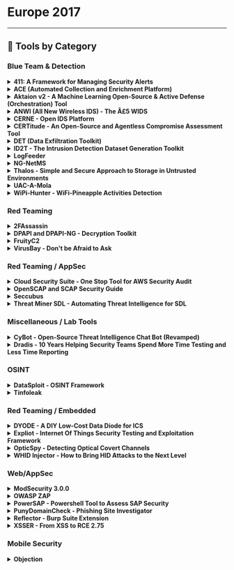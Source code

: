 # Europe 2017
---
## 🧠 Tools by Category
### Blue Team & Detection

<details><summary><strong>411: A Framework for Managing Security Alerts</strong></summary>

![BH-EU-17](https://img.shields.io/badge/BH-EU-17-blue) ![Category: Blue Team & Detection](https://img.shields.io/badge/Category:%20Blue%20Team%20&%20Detection-cyan) ![Kenneth Lee](https://img.shields.io/badge/Kenneth%20Lee-informational) ![Kai Zhong](https://img.shields.io/badge/Kai%20Zhong-informational)

🔗 **Link:** [411: A Framework for Managing Security Alerts](https://github.com/djeebus/defcon24ical/blob/master/defcon24.ics)  
📝 **Description:** Modern web applications are noisy systems that generate enormous amounts of logging information. This information is valuable for debugging and for forensic reasons. Yet, sifting through this information is a daunting task, to say nothing of collecting it in the first case. Many teams have turned to suites like ELK (Elasticsearch, Logstash, Kibana) to ingest and surface this treasure trove of information. It's a valuable resource for Security teams, provided they can surface this information in a timely manner. These were the constraints Etsy worked with in 2014. We needed a solution for generating alerts on top of ELK. This system should have the capability to inject additional context into alerts. There was no available solution at the time, so we built one.We named this open-source framework 411. We designed 411 as a solution for detecting noteworthy security events, but it's a general useful alerting tool. Nor is it just limited to Elasticsearch, as we've built additional modules for pull data from other sources! This presentation assumes you have an ELK stack set up already. We'll show you some recommendations on logs to index in Elasticsearch. Examples will be provided of alerts that you can build off these logs. We'll demo some of the ways 411 can add context to alerts and the ways you can receive these alerts. Whether you're a newbie looking to learn more or a security veteran with an established system, 411 will be a valuable addition your toolkit.

</details>

<details><summary><strong>ACE (Automated Collection and Enrichment Platform)</strong></summary>

![BH-EU-17](https://img.shields.io/badge/BH-EU-17-blue) ![Category: Blue Team & Detection](https://img.shields.io/badge/Category:%20Blue%20Team%20&%20Detection-cyan) ![Jared Atkinson](https://img.shields.io/badge/Jared%20Atkinson-informational) ![Robby Winchester](https://img.shields.io/badge/Robby%20Winchester-informational)

🔗 **Link:** [ACE (Automated Collection and Enrichment Platform)](https://github.com/rmusser01/Infosec_Reference/blob/master/Draft/L-SM-TH.md)  
📝 **Description:** Many expensive Endpoint Detection and Response (EDR) tools are available, but the high cost and effort required to deploy agents to every host can be off-putting to companies. The Automated Collection and Enrichment (ACE) Platform is an open source solution that enables agentless threat hunting in an environment. This tool makes it possible for anyone to begin gathering otherwise difficult to collect host data to hunt for threats in their environment.As consultants performing Compromise Assessments, we rarely have the authority or ability to alter a customer's environment to support assessment operations. Actions like enabling Windows Remote Management (WinRM) can require levels of bureaucracy and take months to accomplish. It is also difficult to answer questions surrounding systems running MacOS and Linux. By removing a few of our assumptions, we created ACE, an ASP.NET Web Application that not only allows the scanning of Windows and MacOS machines, but also provides scan management with features like Credential Management, Scan Tracking, and File Downloading.In addition to running scripts and collecting scan data, ACE provides a robust enrichment and ingestion pipeline. Users can easily create individual enrichments in ACE to integrate their favorite data sources, such as hash lookups, IP reputation, sandboxing. The enrichment details can be integrated with original results to create the finalized data types in one object. With a final enrichment, the robust data set can be sent directly to a waiting SIEM for analysis. We supply an ELK docker image which will automatically ingest data collected by ACE. ACE provides an easy and customizable solution for threat hunters to gather and enrich data before it ever reaches the SIEM, enabling more advanced analysis.

</details>

<details><summary><strong>Aktaion v2 - A Machine Learning Open-Source & Active Defense (Orchestration) Tool</strong></summary>

![BH-EU-17](https://img.shields.io/badge/BH-EU-17-blue) ![Category: Blue Team & Detection](https://img.shields.io/badge/Category:%20Blue%20Team%20&%20Detection-cyan) ![Joseph Zadeh](https://img.shields.io/badge/Joseph%20Zadeh-informational) ![Rod Soto](https://img.shields.io/badge/Rod%20Soto-informational)

🔗 **Link:** [Aktaion v2 - A Machine Learning Open-Source & Active Defense (Orchestration) Tool](#)  
📝 **Description:** Aktaion is a machine learning open source & active defense (orchestration) tool. The tool focuses on the detection of ransomware-based on machine learning techniques, independent of static-based signatures. The tool has been mentioned and featured in may respected community publications and research. On AKTAION v2, we decided to expand our approach utilizing the blending of multiple signals which we call micro behaviors to expand tool detection into PHISHING URI/URL attack delivery.

</details>

<details><summary><strong>ANWI (All New Wireless IDS) - The Â£5 WIDS</strong></summary>

![BH-EU-17](https://img.shields.io/badge/BH-EU-17-blue) ![Category: Blue Team & Detection](https://img.shields.io/badge/Category:%20Blue%20Team%20&%20Detection-cyan) ![Sanket Karpe](https://img.shields.io/badge/Sanket%20Karpe-informational)

🔗 **Link:** [ANWI (All New Wireless IDS) - The Â£5 WIDS](#)  
📝 **Description:** ANWI is a new type of Wireless Intrusion Detection System which is based on a low cost Wi-Fi module (ESP8266) and can be deployed at the physical perimeter of the coverage area. It allows organizations that cannot afford expensive WIDS solutions to protect their networks at a fraction of the cost.The physical size of the sensors is very small and they can be deployed around the perimeter without drawing attention to themselves. ANWI sensors can detect the most commonly used Wi-Fi attacks including Evil Twin, Jamming using de-authentication frames and send alerts to a central console. The central console can be configured to send email to the administrator upon receiving alerts from any of the configured sensors.ANWI aims to fulfill the need of WIDS which is inexpensive yet can protect against most of the possible attacks. It is easy to setup and deploy and works on "fire and forget principle." Once the sensors have been configured, they can be deployed across the perimeter. The central console keeps monitoring the sensors and in case any of the sensors goes offline an alert is generated as well.In case there is need for physical security alerts along with wireless IDS , Passive InfraRed sensor (PIR) can be used to provide alerts on motion detection at perimeter. ANWI is under active development and new features will be added on regular basis. The current production version includes all the above features.PRESENTATION MATERIALS:https://github.com/SanketKarpe/anwi

</details>

<details><summary><strong>CERNE - Open IDS Platform</strong></summary>

![BH-EU-17](https://img.shields.io/badge/BH-EU-17-blue) ![Category: Blue Team & Detection](https://img.shields.io/badge/Category:%20Blue%20Team%20&%20Detection-cyan) ![Dominic Smith](https://img.shields.io/badge/Dominic%20Smith-informational)

🔗 **Link:** [CERNE - Open IDS Platform](https://github.com/fuzihaofzh/distant_supervision_nlg/blob/master/output/preprocessed/wita50k/dev.src)  
📝 **Description:** The CERNE is a powerful, open IDS platform with on demand capture, delivering IDS alerts using the widely supports Suricata and complete TCP or UDP session data, containing suspected threats for rapid incident response analysis.

</details>

<details><summary><strong>CERTitude - An Open-Source and Agentless Compromise Assessment Tool</strong></summary>

![BH-EU-17](https://img.shields.io/badge/BH-EU-17-blue) ![Category: Blue Team & Detection](https://img.shields.io/badge/Category:%20Blue%20Team%20&%20Detection-cyan) ![Jean Marsault](https://img.shields.io/badge/Jean%20Marsault-informational) ![Vincent NGUYEN](https://img.shields.io/badge/Vincent%20NGUYEN-informational)

🔗 **Link:** [CERTitude - An Open-Source and Agentless Compromise Assessment Tool](#)  
📝 **Description:** CERTitude is a Python-based tool which aims at assessing the compromised perimeter during incident response assignments. It allows analysts to perform large scale scans of Windows-based information systems by searching for behavioural patterns described in IOC (Indicator of Compromise) files.Notable features include:Ability to scan hosts in a way that prevents the target workstation from knowing what the investigator is searching forAbility to retrieve some pieces of data from the hostsMultiple scanner instances (for IOCs and/or hash scans) can be run at the same time for parallel scanningBuilt with security considerations in mind (protected database, secure communications with hosts using IPSec)

</details>

<details><summary><strong>DET (Data Exfiltration Toolkit)</strong></summary>

![BH-EU-17](https://img.shields.io/badge/BH-EU-17-blue) ![Category: Blue Team & Detection](https://img.shields.io/badge/Category:%20Blue%20Team%20&%20Detection-cyan) ![Paul Amar](https://img.shields.io/badge/Paul%20Amar-informational)

🔗 **Link:** [DET (Data Exfiltration Toolkit)](https://github.com/rmusser01/Infosec_Reference/blob/master/Draft/L-SM-TH.md)  
📝 **Description:** DET aims to provide a framework to assist with exfiltrating data using either one or several channels. Social media has become extremely popular in recent attacks such as HammerToss, campaign uncovered by FireEye in July 2015. Several tools are also publicly available allowing you to remotely access computers through "legitimate" services such as Gmail (GCat) or Twitter (Twittor). Often gaining access to a network is just the first step for a targeted attacker. Once inside, the goal is to go after sensitive information and exfiltrate it to servers under their control. To prevent this from occuring, a whole industry has popped up with the aim of stopping exfiltration attacks. However, often these are expensive and rarely work as expected. With this in mind, I created the Data Exfiltration Toolkit (DET) to help both penetration testers testing deployed security devices and those admins who've installed and configured them, to ensure they are working as expected and detecting when sensitive data is leaving the network.

</details>

<details><summary><strong>ID2T - The Intrusion Detection Dataset Generation Toolkit</strong></summary>

![BH-EU-17](https://img.shields.io/badge/BH-EU-17-blue) ![Category: Blue Team & Detection](https://img.shields.io/badge/Category:%20Blue%20Team%20&%20Detection-cyan) ![Emmanouil Vasilomanolakis](https://img.shields.io/badge/Emmanouil%20Vasilomanolakis-informational) ![Carlos Garcia Cordero](https://img.shields.io/badge/Carlos%20Garcia%20Cordero-informational) ![Max MÃ¼hlhÃ¤user](https://img.shields.io/badge/Max%20MÃ¼hlhÃ¤user-informational)

🔗 **Link:** [ID2T - The Intrusion Detection Dataset Generation Toolkit](#)  
📝 **Description:** There is a never-ending arms race between attackers and defenders in the cyber-security world. Our tool, ID2T, tries to leverage the balance of power towards the defenders' side. ID2T enables security researchers and practitioners to test their defensive tools against synthetic attacks without risks. By injecting synthetic, yet realistic, attacks into network traces, detection mechanisms can be audited, tested and evaluated.ID2T emerges from the gaps that exist between the arsenals of attackers and defenders. Attackers have the upper hand with 0-day exploits and the malware that utilizes them. Ransomware, for example, makes the headlines more often than ever. The development of modern security mechanisms, on the contrary, is moving slowly. One of the reasons for the slow pace is that there are no clear strategies to evaluate novel defensive proposals. Researchers and security practitioners are forced to use archaic and unrealistic network traces to evaluate their proposals. The DARPA 1999 intrusion detection dataset is such an example. It contains 18-year-old network traces (with no resemblance to modern networks) and old attacks.ID2T stands for "Intrusion Detection Dataset Toolkit". It is an open source toolkit designed to inject synthetic, yet highly realistic attacks, into network traces with the PCAP format. ID2T provides a wide range of modern cyber-attacks for injection; from malware and web application attacks (e.g., against Joomla) to SQL injection and DDoS attacks. Injected attacks are made as realistic as possible by replicating the network conditions and characteristics of any inputted network trace. In this demo session we present the first public release of ID2T, which builds on top of our theoretical work [1].[1]: Vasilomanolakis et al., 2016, April. Towards the creation of synthetic, yet realistic, intrusion detection datasets. In NOMS, 2016 IEEE/IFIP (pp. 1209-1214).

</details>

<details><summary><strong>LogFeeder</strong></summary>

![BH-EU-17](https://img.shields.io/badge/BH-EU-17-blue) ![Category: Blue Team & Detection](https://img.shields.io/badge/Category:%20Blue%20Team%20&%20Detection-cyan) ![Yonny Tonui](https://img.shields.io/badge/Yonny%20Tonui-informational)

🔗 **Link:** [LogFeeder](#)  
📝 **Description:** LogFeeder enables the injection of SaaS (Software-as-a-Service) application logs from Google Apps, Duo, Salesforce, Workday and many more into an ELK (Elasticsearch-Logstash-Kibana) cluster for monitoring and alerting. It is also possible to get the logs through AWS SQS Queue integration, which allows more flexibility to manipulate where the logs eventually end up. The automated approach saves security teams a lot of time by collating all the information vis-a-vis individually combing through separate data sources for each service. In addition to this, LogFeeder makes it possible to utilize awesome alerting tools, like ElastAlert (presented at Black Hat USA Arsenal in 2015), for robust alerting in response to suspicious actions. At Yelp, we use LogFeeder as a tool to ingest most of our 3rd party service providers' audit logs into a central SIEM (Security Information and Event Monitoring) system. Paired up with ElastAlert, it is the core of our monitoring and alerting pipeline.

</details>

<details><summary><strong>NG-NetMS</strong></summary>

![BH-EU-17](https://img.shields.io/badge/BH-EU-17-blue) ![Category: Blue Team & Detection](https://img.shields.io/badge/Category:%20Blue%20Team%20&%20Detection-cyan) ![Taras Matselyukh](https://img.shields.io/badge/Taras%20Matselyukh-informational)

🔗 **Link:** [NG-NetMS](#)  
📝 **Description:** Why pay tens of thousands $$$ for your network management cybersecurity monitoring software? Get visibility into your networks and complex processes with NG-NetMS. NG-NetMS is an end-to-end network data collection and monitoring platform for your Linux servers, Cisco, Juniper, HP and Extreme routers, switches and firewalls. NG-NetMS is precise, quick and efficient. It collects most complete information about the network inventory, topology, map of IPv4 addresses and provides up-to-date maps. It does this quickly and with minimum hassle. Most importantly, you will be able to collect, process and analyse syslog events, SNMP alarms, NetFlow records both in near-real-time and from the historical archives in a new way. We successfully used NG-NetMS for delivery of network assessment services for our customers worldwide for many years. And now, we want to share this unique and fully functional tool with the community. NG-NetMS is an open source platform available on SourceForge and GitHub and published under GPL3 license. It is not capped in terms of performance or number of nodes. The only limit is the hardware you deploy it on and one's skills.

</details>

<details><summary><strong>Thalos - Simple and Secure Approach to Storage in Untrusted Environments</strong></summary>

![BH-EU-17](https://img.shields.io/badge/BH-EU-17-blue) ![Category: Blue Team & Detection](https://img.shields.io/badge/Category:%20Blue%20Team%20&%20Detection-cyan) ![Luca Maria Castiglione](https://img.shields.io/badge/Luca%20Maria%20Castiglione-informational)

🔗 **Link:** [Thalos - Simple and Secure Approach to Storage in Untrusted Environments](https://github.com/ecleipteon/Thalos)  
📝 **Description:** Thalos is a secure and distributed system for file storage in untrusted environments. Thalos design makes it impossible for anyone who has physical or virtual access to the servers to decrypt files without the right key and neither to establish a connection between one file and its owner. Thalos relies on local elaborations to perform encryption. Furthermore, a smart and "hierarchical" key management system makes it quick and simple to use for everyone who has an internet access.SOURCE CODE: https://github.com/ecleipteon/ThalosWHITEPAPER:  https://github.com/ecleipteon/Thalos/blob/master/docs/Thalos_doc.pdf

</details>

<details><summary><strong>UAC-A-Mola</strong></summary>

![BH-EU-17](https://img.shields.io/badge/BH-EU-17-blue) ![Category: Blue Team & Detection](https://img.shields.io/badge/Category:%20Blue%20Team%20&%20Detection-cyan) ![Pablo GonzÃ¡lez PÃ©rez](https://img.shields.io/badge/Pablo%20GonzÃ¡lez%20PÃ©rez-informational) ![Santiago HernÃ¡ndez Ramos](https://img.shields.io/badge/Santiago%20HernÃ¡ndez%20Ramos-informational)

🔗 **Link:** [UAC-A-Mola](#)  
📝 **Description:** UAC-A-Mola is a Framework designed for researching, detecting, exploiting and solving UAC bypass weaknesses. These shortcomings are settled in Microsoft Operating Systems. UAC-A-Mola allows automatizing the detection of a UAC bypass in a computer with Windows 7/8/8.1/10. UAC-A-Mola can run customizable modules that allow automatizing researching looking for UAC bypasses mainly based in Fileless and DLL Hijacking. The framework allows to include modules focused on researching and detection of other types of bypasses. Therefore, UAC-A-Mola has a defensive role to mitigate any possible UAC bypasses in Windows. UAC-A-Mola is written in Python and is a framework that can extend its functionality through a simple interface and its module creation.

</details>

<details><summary><strong>WiPi-Hunter - WiFi-Pineapple Activities Detection</strong></summary>

![BH-EU-17](https://img.shields.io/badge/BH-EU-17-blue) ![Category: Blue Team & Detection](https://img.shields.io/badge/Category:%20Blue%20Team%20&%20Detection-cyan) ![Besim Altinok](https://img.shields.io/badge/Besim%20Altinok-informational) ![Mustafa Altinkaynak](https://img.shields.io/badge/Mustafa%20Altinkaynak-informational)

🔗 **Link:** [WiPi-Hunter - WiFi-Pineapple Activities Detection](#)  
📝 **Description:** WiPi-Hunter is WiFi Pineapple Activities Detection Kit. The WiPi kit can detect WiFi-Pineapple using the following techniques.* PineAP Module activities* OPN network density* Default values

</details>


### Red Teaming

<details><summary><strong>2FAssassin</strong></summary>

![BH-EU-17](https://img.shields.io/badge/BH-EU-17-blue) ![Category: Red Teaming](https://img.shields.io/badge/Category:%20Red%20Teaming-red) ![Maxwell Koh](https://img.shields.io/badge/Maxwell%20Koh-informational)

🔗 **Link:** [2FAssassin](https://github.com/dothanthitiendiettiende/2FAssassin)  
📝 **Description:** There are many ways to steal someone's private keys without performing social engineering attacks. This talk is dedicated to discussing and demonstrating the newly discovered techniques to bypass the two-factor authentication by stealing and cracking OTP, private keys, and client certificates. By that means, an attacker must compromise the voice or text message accounts, software token, infecting memory agents, cracking passphrase, stealing hardware token, etc. 2FAssassin could turn these looted keys for more fun and profits. The demonstration will include the scenario where the private keys are compromised and then show how an attacker could leverage the situation to gain more access into the corporate networks, as well as making profits. These are not limited to systems that used single sign-on (with 2FA enabled), public key authentication (e.g., password-less authentication, authorized_keys abuse), free software token (e.g., Google Authenticator), website owner (e.g., phishing sites created using stolen private key), and even software vendors (e.g., stolen private key can be used to sign the malicious malware). 2FAssassin will automate the exploitations against the common vulnerabilities that lead to the private key leakage. It can be used to compromise individual system, or the entire network using looted private keys. It also capable to analyze and identify potential private keys from a pool of gathered files, critical key information extraction in order to identify and validate the target domain, cracking and removing the passphrase, injecting arbitrary key-based backdoors to all accessible machines, building multi-chained covert tunnels by leveraging on the loopholes found in vulnerable public key authentication, sign the malware with looted private key followed by automatic bulk distribution, generate phishing site, ... etc, and many many more exciting functionalities.

</details>

<details><summary><strong>DPAPI and DPAPI-NG - Decryption Toolkit</strong></summary>

![BH-EU-17](https://img.shields.io/badge/BH-EU-17-blue) ![Category: Red Teaming](https://img.shields.io/badge/Category:%20Red%20Teaming-red) ![Paula Januszkiewicz](https://img.shields.io/badge/Paula%20Januszkiewicz-informational)

🔗 **Link:** [DPAPI and DPAPI-NG - Decryption Toolkit](#)  
📝 **Description:** CQMasterKeyAD (CQTools) allows decryption of DPAPI-protected data by leveraging usage of the private key stored as a LSA Secret on a domain controller (we have called it a 'backup key' and it is a key corresponding to the backup public key stored in the domain user's profile). The backup key allows decrypting literally all of the domain user's secrets (passwords / private keys / information stored by the browser). In other words, someone who has the backup key is able to take over all of the identities and their secrets in the whole enterprise. Tool represents CQURE's breakthrough DPAPI discovery.CQDPAPINGPFXDecrypter (CQTools) leverages DPAPI-NG used in the SID-protected PFX files, and when with the previous tool CQURE Team is able to get access to user's secrets, here it is a bit different! Tool allows to decrypt SID-protected PFX files even without access to user's password but just by generating the SID and user's token.CQDPAPIKeePassDBDecryptor (CQTools) allows decryption of Keepass database by using DPAPI data that is possessed from the domain. It provides access to all users' Keepass databases and it uses DPAPI data levereaged by CQMasterKeyAD. Tool uses decrypted Master Key of the user in order to decrypt key that encrypts Keepass database.CQURE tool affects Windows 7, Windows 8, Windows 8.1, Windows 10 and related Windows Server versions. Tool represents CQURE's breakthrough DPAPI discovery.

</details>

<details><summary><strong>FruityC2</strong></summary>

![BH-EU-17](https://img.shields.io/badge/BH-EU-17-blue) ![Category: Red Teaming](https://img.shields.io/badge/Category:%20Red%20Teaming-red) ![xtr4nge xtr4nge](https://img.shields.io/badge/xtr4nge%20xtr4nge-informational)

🔗 **Link:** [FruityC2](https://github.com/xtr4nge/FruityC2)  
📝 **Description:** FruityC2 is a post-exploitation (and open source) framework based on the deployment of agents on compromised machines. Agents are managed from a web interface under the control of an operator. It works as a command-and-control model and is language and system agnostic. New agents are being developed to expand the capabilities and options for FruityC2.A web client is used to interact with the FruityC2 API in a client/server mode. The client is a single web page divided into 5 sections: Interact, Listener, Payload, Delivery, Config. These options provide full control and access to the functions included in FruityC2 to create, deliver and interact with a functioning C2 capability.

</details>

<details><summary><strong>VirusBay - Don't be Afraid to Ask</strong></summary>

![BH-EU-17](https://img.shields.io/badge/BH-EU-17-blue) ![Category: Red Teaming](https://img.shields.io/badge/Category:%20Red%20Teaming-red) ![Dani Goland](https://img.shields.io/badge/Dani%20Goland-informational) ![Ido Naor](https://img.shields.io/badge/Ido%20Naor-informational)

🔗 **Link:** [VirusBay - Don't be Afraid to Ask](#)  
📝 **Description:** VirusBay is a one-stop-shop for security researchers to ask, download and investigate malware samples together. VirusBay takes world-changing features from the outside world and reformats them to adhere to the methodology of incident response and malware analysis.Features:Credit model - for every action made the user is being creditedCommunity - work together on a malware case, drag & drop IOCsMaltivity - Trace log that enumerates the malware uploads and co-opsQ&A - A place to ask questions and get answers, the StackOverflow style1ClickCFP - submit a paper based on the research conducted in the platform - drag & drop your research, abstract and details and ship it to the best conferences in the world.Free samples download and uploadand more and more...

</details>


### Red Teaming / AppSec

<details><summary><strong>Cloud Security Suite - One Stop Tool for AWS Security Audit</strong></summary>

![BH-EU-17](https://img.shields.io/badge/BH-EU-17-blue) ![Category: Red Teaming / AppSec](https://img.shields.io/badge/Category:%20Red%20Teaming%20/%20AppSec-red) ![Jayesh Chauhan](https://img.shields.io/badge/Jayesh%20Chauhan-informational) ![Shivankar Madaan](https://img.shields.io/badge/Shivankar%20Madaan-informational) ![Prajal Kulkarni](https://img.shields.io/badge/Prajal%20Kulkarni-informational)

🔗 **Link:** [Cloud Security Suite - One Stop Tool for AWS Security Audit](#)  
📝 **Description:** Nowadays, cloud infrastructure is pretty much the de-facto service used by large/small companies. Most of the major organizations have entirely moved to cloud. With more and more companies moving to cloud, the security of cloud becomes a major concern.While AWS provides you protection with traditional security methodologies and has a neat structure for authorization/configuration, its security is as robust as the person in charge of creating/assigning these configuration policies. As we all know, human error is inevitable and any such human mistake could lead to catastrophic damage to the environment.Few vulnerable scenarios:Your security groups, password policy or IAM policies are not configured properlyS3 buckets are world-readableWeb servers supporting vulnerable ssl ciphersPorts exposed to public with vulnerable services running on themIf root credentials are usedLogging or MFA is disabledAnd many more such scenarios...Knowing all this, audit of AWS infrastructure becomes a hectic task! There are few open source tools that help AWS auditing, but none of them have an exhaustive checklist. Also, collecting, setting up all the tools, and looking at different result sets is a painful task. Moreover, while maintaining big infrastructures, system audit of server instances is a major task as well. CS Suite is a one stop tool for auditing the security posture of the AWS infrastructure and does OS audits as well. CS Suite leverages current open-source tools capabilities and has other missing checks added into one tool to rule them all.

</details>

<details><summary><strong>OpenSCAP and SCAP Security Guide</strong></summary>

![BH-EU-17](https://img.shields.io/badge/BH-EU-17-blue) ![Category: Red Teaming / AppSec](https://img.shields.io/badge/Category:%20Red%20Teaming%20/%20AppSec-red) ![Martin Preisler](https://img.shields.io/badge/Martin%20Preisler-informational)

🔗 **Link:** [OpenSCAP and SCAP Security Guide](https://github.com/redhatrises/scap-security-guide)  
📝 **Description:** OpenSCAP is the only free and open source implementation of the NIST SCAP standard. It has two major use cases:Vulnerability assessment - enables users to automatically scan their machines for vulnerabilities using OVAL CVE feeds coming from the operating system vendors - Red Hat, Canonical, SUSE, ... OpenSCAP can load the CVE feed and examine the machine, virtual machine storage image or container. Any missing patches are reported.Security compliance - allows fully automated evaluation and remediation of machines using SCAP security policies. Instead of looking at vulnerabilities in this use-case we are looking for weaknesses in the configuration. A good source for SCAP security policies is the open source SCAP Security Guide project which we will demo with OpenSCAP. Check out the list of available products and profiles by visiting https://static.open-scap.org/Recently we have added new Ansible remediation capabilities to both OpenSCAP and SCAP Security Guide. Now it's possible to generate Ansible playbooks out of SCAP Security Guide profiles for all products. Furthermore we have improved container scanning and now support compliance profiles as well as CVE scans.

</details>

<details><summary><strong>Seccubus</strong></summary>

![BH-EU-17](https://img.shields.io/badge/BH-EU-17-blue) ![Category: Red Teaming / AppSec](https://img.shields.io/badge/Category:%20Red%20Teaming%20/%20AppSec-red) ![Frank Breedijk](https://img.shields.io/badge/Frank%20Breedijk-informational)

🔗 **Link:** [Seccubus](https://github.com/mrseccubus)  
📝 **Description:** Seccubus is a tool that helps reduce the time required to perform repeated vulnerability assessments on the same infrastructure.It is a wrapper around the following tools:NessusOpenVASNmapNiktoMedusaQualys SSL labsSSLyzeSkipfishZAPtestssl.shBurpAll findings are translated to the Intermediary Vulnerability Information Language (IVIL) and imported into a database. After import findings are marked as either NEW, CHANGED, OPEN, NO ISSUE, GONE or MASKED to reduce the time required for subsequent analysis.

</details>

<details><summary><strong>Threat Miner SDL - Automating Threat Intelligence for SDL</strong></summary>

![BH-EU-17](https://img.shields.io/badge/BH-EU-17-blue) ![Category: Red Teaming / AppSec](https://img.shields.io/badge/Category:%20Red%20Teaming%20/%20AppSec-red) ![Raghudeep Kannavara](https://img.shields.io/badge/Raghudeep%20Kannavara-informational)

🔗 **Link:** [Threat Miner SDL - Automating Threat Intelligence for SDL](https://github.com/aaamini/hdpslicer/blob/master/HDP_data/ML.csv)  
📝 **Description:** Although there are many readily available tools supporting Threat Intelligence for enterprise IT security, the lack of Threat Intelligence tools with a focus on Security Development Lifecycle (SDL) is a known gap in the security community. To address this shortcoming, we introduce "Threat Miner SDL," a tool leveraging machine learning to automate mining publicly available threat intelligence sources such as security blogs, twitter feeds, NVD (National Vulnerabilities Database) and threat feeds to deliver product specific potential threat information while continuously monitoring for disclosures of relevant potential vulnerabilities during product development and beyond deployment. Threat Miner SDL also provides an integrated threat management console to enable tracking triage and disposition of potential threats.

</details>


### Miscellaneous / Lab Tools

<details><summary><strong>CyBot - Open-Source Threat Intelligence Chat Bot (Revamped)</strong></summary>

![BH-EU-17](https://img.shields.io/badge/BH-EU-17-blue) ![Category: Miscellaneous / Lab Tools](https://img.shields.io/badge/Category:%20Miscellaneous%20/%20Lab%20Tools-gray) ![Tony Lee](https://img.shields.io/badge/Tony%20Lee-informational)

🔗 **Link:** [CyBot - Open-Source Threat Intelligence Chat Bot (Revamped)](https://github.com/rawalkhirodkar/chatbot/blob/master/aiml/standard/atomic.aiml)  
📝 **Description:** Threat intelligence chat bots are useful friends. They perform research for you and can even be note takers or central aggregators of information. However, it seems like most organizations want to design their own bot in isolation and keep it internal. To counter this trend, our goal was to create a repeatable process using an completely free and open source framework, an inexpensive Raspberry Pi (or even virtual machine), and host a community-driven plugin framework to open up the world of threat intel chat bots to everyone from the home user to the largest security operations center.We were thrilled to demo the end result of our research at Black Hat Arsenal Vegas - a chat bot that we affectionately call CyBot. We received great feedback and ideas from an enthusiastic crowd and will demo now demo CyBot revamped at Black Hat Europe. Best of all, if you know even a little bit of Python, you can help write plugins and share them with the community. If you want to build your own CyBot, the instructions in this project will let you do so with about an hour of invested time and anywhere from $0-$35 in expenses. Come make your own threat intelligence bot today!

</details>

<details><summary><strong>Dradis - 10 Years Helping Security Teams Spend More Time Testing and Less Time Reporting</strong></summary>

![BH-EU-17](https://img.shields.io/badge/BH-EU-17-blue) ![Category: Miscellaneous / Lab Tools](https://img.shields.io/badge/Category:%20Miscellaneous%20/%20Lab%20Tools-gray) ![Daniel Martin](https://img.shields.io/badge/Daniel%20Martin-informational)

🔗 **Link:** [Dradis - 10 Years Helping Security Teams Spend More Time Testing and Less Time Reporting](https://github.com/rmusser01/Infosec_Reference/blob/master/Draft/Docs_and_Reports.md?plain=1)  
📝 **Description:** Dradis is an extensible, cross-platform, open source collaboration framework for InfoSec teams. It can import from over 19 popular tools, including Nessus, Qualys, Burp and AppScan. Started in 2007 (this is the 10th year anniversary!), Dradis Framework has been growing ever since (10,000+ in the last 12 months). Dradis is the best tool to combine the output of different scanners, add your manual findings and evidence and generate a report with one click.Come see the latest Dradis release in action. It's loaded with updates including new tool connectors, a Burp extension to send your findings into Dradis directly, combining of multiple issues, additional REST API coverage, and a leaner, faster interface. Find out why Dradis is being downloaded over 400 times every week and is loved by students preparing different certifications. Be sure to check it out before we run out of the exclusive 10th anniversary stickers!

</details>


### OSINT

<details><summary><strong>DataSploit - OSINT Framework</strong></summary>

![BH-EU-17](https://img.shields.io/badge/BH-EU-17-blue) ![Category: OSINT](https://img.shields.io/badge/Category:%20OSINT-lightgrey) ![Shubham Mittal](https://img.shields.io/badge/Shubham%20Mittal-informational)

🔗 **Link:** [DataSploit - OSINT Framework](https://github.com/DataSploit/datasploit)  
📝 **Description:** DataSploit is an OSINT framework that performs various recon techniques, aggregates all the raw data, and gives data in multiple formats. DataSploit:Performs automated OSINT on a domain/email / username / IP and find out relevant information from different sources.Easy to contribute OSINT Framework.Code for Banner, Main, and Output function. DataSploit automagically does rest of the things for you.Templates to easify your life while contributing.Useful for Pen-testers, Bug Bounty Hunters, Cyber Investigators, Product companies, Security Engineers, etc.Collaborate the results, show them in a consolidated manner.Tries to find out credentials, API-keys, tokens, subdomains, domain history, legacy portals, usernames, dumped accounts, etc. related to the target.Can be used as a library, automated script or standalone scripts.Can generate lists which can be fed to other active scan tools.Generates HTML, along with text files.

</details>

<details><summary><strong>Tinfoleak</strong></summary>

![BH-EU-17](https://img.shields.io/badge/BH-EU-17-blue) ![Category: OSINT](https://img.shields.io/badge/Category:%20OSINT-lightgrey) ![Vicente Aguilera Diaz](https://img.shields.io/badge/Vicente%20Aguilera%20Diaz-informational)

🔗 **Link:** [Tinfoleak](https://github.com/vaguileradiaz)  
📝 **Description:** Tinfoleak is an open-source tool within the OSINT (Open Source Intelligence) and SOCMINT (Social Media Intelligence) disciplines, that automates the extraction of information on Twitter and facilitates subsequent analysis for the generation of intelligence. Taking a user identifier, geographic coordinates or keywords, Tinfoleak analyzes the Twitter timeline to extract great volumes of data and show useful and structured information to the intelligence analyst. Tinfoleak is included in several Linux Distros: CAINE, BlackArch, Buscador, and will be included in Kali Linux 2017.2 release. It is currently the most comprehensive open-source tool for intelligence analysis on Twitter.

</details>


### Red Teaming / Embedded

<details><summary><strong>DYODE - A DIY Low-Cost Data Diode for ICS</strong></summary>

![BH-EU-17](https://img.shields.io/badge/BH-EU-17-blue) ![Category: Red Teaming / Embedded](https://img.shields.io/badge/Category:%20Red%20Teaming%20/%20Embedded-purple) ![Arnaud SoulliÃ©](https://img.shields.io/badge/Arnaud%20SoulliÃ©-informational)

🔗 **Link:** [DYODE - A DIY Low-Cost Data Diode for ICS](#)  
📝 **Description:** DYODE (Do Your Own Dyode) is a low cost, DIY data diode aimed at securing Industrial Control Systems. While data diodes have been used for a long time on classified networks, the high cost and complexity of implementation have kept them away from a lot of valid use cases on industrial control systems. During our assignments, we encountered many situations in which time or availability constraints were not really high -but the security risk was- and a commercial data diode way too costly.

</details>

<details><summary><strong>Expliot - Internet Of Things Security Testing and Exploitation Framework</strong></summary>

![BH-EU-17](https://img.shields.io/badge/BH-EU-17-blue) ![Category: Red Teaming / Embedded](https://img.shields.io/badge/Category:%20Red%20Teaming%20/%20Embedded-purple) ![Aseem Jakhar](https://img.shields.io/badge/Aseem%20Jakhar-informational)

🔗 **Link:** [Expliot - Internet Of Things Security Testing and Exploitation Framework](https://github.com/kzwkt/iot-exploit)  
📝 **Description:** IoT is an emerging field exploding with new products and innovation. The security of IoT products is still lagging behind for various reasons. One of the important reasons from security researcher's perspective is the availability of security tools. If you have been pentesting IoT products, you would agree that there are too many different tools required for the job and there is no single silver bullet. And when it comes to Smart Infrastructure, we do not have any existing solutions similar to IT penetration testing tools.We started looking at the learning curve and tools required for IoT security research and decided to create a framework that will enable the research community to speed up their research and pentesting effort. Meet expliot (pronounced - explaayotee) an open source IoT security testing and exploitation framework, right now in Beta phase, it will provide the building block for writing exploits and other IoT security assessment test cases with ease by making it simple for security researchers to create and execute simple to complex mis-use cases using the framework. The objective of the framework is:Simplicity - Ease of useExtendability - Easy to extendCoverage - Cover most of the IoT attack surfaceExpliot currently has a few recon test cases to aid pentesting. The aim of the project is to have a single framework provide multiple functionality including interfaces for IoT protocols like coAP, MQTT etc, radio protocols like BLE, Zigbee etc, hardware protocols like JTAG, I2C, SPI etc, firmware analysis.

</details>

<details><summary><strong>OpticSpy - Detecting Optical Covert Channels</strong></summary>

![BH-EU-17](https://img.shields.io/badge/BH-EU-17-blue) ![Category: Red Teaming / Embedded](https://img.shields.io/badge/Category:%20Red%20Teaming%20/%20Embedded-purple) ![Joe Grand](https://img.shields.io/badge/Joe%20Grand-informational)

🔗 **Link:** [OpticSpy - Detecting Optical Covert Channels](https://github.com/mathew-fleisch/def-con-schedule/blob/master/docs/conference.json)  
📝 **Description:** Data exfiltration from a compromised device is usually achieved over the network, via hardware implant, or by manipulating the characteristics of an internal electronic component. Optical covert channels transmit data by modulating visible light in a way that is undetectable to the human eye. Even though hackers and academics have been exploring methods of optical data exfiltration for years, details on the techniques used to capture transmissions are not fully documented and/or require expensive equipment.OpticSpy consists of two open source hardware modules that provide a low-cost way to explore, evaluate, and experiment with optical covert channels. One is based on an easy-to-build digital receiver, while the other is an analog design that allows fine-tuning for a particular target signal.PRESENTATION MATERIALS:http://www.grandideastudio.com/optical-covert-channels/

</details>

<details><summary><strong>WHID Injector - How to Bring HID Attacks to the Next Level</strong></summary>

![BH-EU-17](https://img.shields.io/badge/BH-EU-17-blue) ![Category: Red Teaming / Embedded](https://img.shields.io/badge/Category:%20Red%20Teaming%20/%20Embedded-purple) ![Luca Bongiorni](https://img.shields.io/badge/Luca%20Bongiorni-informational)

🔗 **Link:** [WHID Injector - How to Bring HID Attacks to the Next Level](https://github.com/whid-injector/WHID)  
📝 **Description:** WHID was born from the need for cheap and dedicated hardware that could be remotely controlled in order to conduct HID attacks (i.e. over WiFi or BLE). WHID stands for WiFi HID injector. It is a cheap but reliable piece of hardware designed to fulfill Pentesters needs related to HID Attacks, during their engagements. The core of WHID is mainly an Atmega 32u4 (commonly used in many Arduino boards) and an ESP-12s (which provides the WiFi capabilities and is commonly used in IoT projects). During the talk we will see in depth how WHID Injector was designed and its functionalities.

</details>


### Web/AppSec

<details><summary><strong>ModSecurity 3.0.0</strong></summary>

![BH-EU-17](https://img.shields.io/badge/BH-EU-17-blue) ![Category: Web/AppSec](https://img.shields.io/badge/Category:%20Web/AppSec-blue) ![Victor Hora](https://img.shields.io/badge/Victor%20Hora-informational) ![Felipe Zimmerle](https://img.shields.io/badge/Felipe%20Zimmerle-informational)

🔗 **Link:** [ModSecurity 3.0.0](https://github.com/SpiderLabs/owasp-modsecurity-crs/blob/v3.3/dev/CHANGES)  
📝 **Description:** libModSecurity is a major rewrite of ModSecurity. It preserves the rich syntax and feature set of ModSecurity while delivering improved performance, stability, and a new experience in easy integration on different. Effort has also been put to testing the code extensively with regression tests, unit tests, Valgrind integration and Fuzzing, individually testing operators and transformations. This is an exciting release for the whole open-source WAF community with over 900 commits ahead of ModSecurity v2 branch. Significant updates, improvements and features added to the bleeding edge version of the open source libModSecurity (aka v3), the compatibility of rulesets, demos and future roadmap will be demonstrated. More information:Small outline of the latest release:https://github.com/SpiderLabs/ModSecurity/wiki/ModSecurity-version-3-RC1Blogpost when 3.0 development went full speed:https://www.trustwave.com/Resources/SpiderLabs-Blog/An-Overview-of-the-Upcoming-libModSecurity/Release announcement:https://sourceforge.net/p/mod-security/mailman/message/36017726/"

</details>

<details><summary><strong>OWASP ZAP</strong></summary>

![BH-EU-17](https://img.shields.io/badge/BH-EU-17-blue) ![Category: Web/AppSec](https://img.shields.io/badge/Category:%20Web/AppSec-blue) ![Simon Bennetts](https://img.shields.io/badge/Simon%20Bennetts-informational)

🔗 **Link:** [OWASP ZAP](https://github.com/psiinon)  
📝 **Description:** The Zed Attack Proxy (ZAP) is currently the most active open source web application security tool and was voted the top security tool in the last Toolswatch annual survey. While it is an ideal tool for people new to appsec it also has many features specifically intended for advanced penetration testing. Simon will give a quick introduction to ZAP and then dive into the more advanced features as well as giving an overview of where its heading.

</details>

<details><summary><strong>PowerSAP - Powershell Tool to Assess SAP Security</strong></summary>

![BH-EU-17](https://img.shields.io/badge/BH-EU-17-blue) ![Category: Web/AppSec](https://img.shields.io/badge/Category:%20Web/AppSec-blue) ![Joffrey Czarny](https://img.shields.io/badge/Joffrey%20Czarny-informational)

🔗 **Link:** [PowerSAP - Powershell Tool to Assess SAP Security](https://github.com/CrackerCat/GitHubLinks)  
📝 **Description:** Most companies, small or big, use SAP technologies to work. Many of them provide access to their SAP environments through Citrix. Indeed, supplier or subcontractors need to reach SAP environment, from back office to boardroom, warehouse to storefront, desktop to mobile device; users can quickly and 'securely' access SAP enterprise application software with Citrix virtualization without exposing their SAP landscape to Internet.To pentest SAP system required some knowledge of this technologies and some hacking tool. Unfortunately, lots of SAP hacking tools are not maintained anymore and dependencies are required like RFC SDK to work. When it comes to assess/pentest the security of SAP landscape from Citrix, no tool is freely available and it is not allow or possible to install third softwares or dependencies.We present a compilation of powershell script to assess SAP, which try to answer to this problematic of dependencies and use from Citrix environment. The presentation will start by describing the issues around SAP hacking tools, then we will continue by explaining the restrictions meet to pentest from Citrix system. And then we will present in detail the tool developed to solve the issues meet and of course with some demos.

</details>

<details><summary><strong>PunyDomainCheck - Phishing Site Investigator</strong></summary>

![BH-EU-17](https://img.shields.io/badge/BH-EU-17-blue) ![Category: Web/AppSec](https://img.shields.io/badge/Category:%20Web/AppSec-blue) ![Mert Karatas](https://img.shields.io/badge/Mert%20Karatas-informational) ![Anil Yuksel](https://img.shields.io/badge/Anil%20Yuksel-informational)

🔗 **Link:** [PunyDomainCheck - Phishing Site Investigator](#)  
📝 **Description:** This tool was developed to identify Punycode alternatives for legitimate domain names and to check whether if an ongoing phishing campaign is in process. By using its list that is composed from the confusable characters in different charsets, the tool generates possible domain name alternatives with the user-specified settings. After checking if the domain name is linked to a server, the tool then visits the site to perform similarity test with the original site on both HTTP and HTTPS ports. Results are presented to the user with additional information of whois lookups and VirusTotal queries. A live demo of the tool will be presented during the Arsenal session.

</details>

<details><summary><strong>Reflector - Burp Suite Extension</strong></summary>

![BH-EU-17](https://img.shields.io/badge/BH-EU-17-blue) ![Category: Web/AppSec](https://img.shields.io/badge/Category:%20Web/AppSec-blue) ![Egor Dimitrenko](https://img.shields.io/badge/Egor%20Dimitrenko-informational) ![Alexander Shvetsov](https://img.shields.io/badge/Alexander%20Shvetsov-informational)

🔗 **Link:** [Reflector - Burp Suite Extension](#)  
📝 **Description:** Generally, searching reflected xss in a web-application penetration test is truly a challenge, especially if it consists of a huge number of parameters. Manual fuzzing is too labor-intensive, and moreover, it's easy to miss some details. Reflector is a new Burp Suite extension able to find reflected xss on a page in real-time - while browsing a website. You should not run any active scanning each parameters or test it manually. Every time reflection is found, reflector defines severity and the generated burp issue. Furthermore, it has the below features:Highlighting of reflection in the response tabTest which symbols is allowed in this reflectionReflection context analyzeContent-Types filter by whitelistPRESENTATION MATERIALS:https://github.com/elkokc/reflector/blob/master/BHUAReflector.pptx

</details>

<details><summary><strong>XSSER - From XSS to RCE 2.75</strong></summary>

![BH-EU-17](https://img.shields.io/badge/BH-EU-17-blue) ![Category: Web/AppSec](https://img.shields.io/badge/Category:%20Web/AppSec-blue) ![Hans-Michael Varbaek](https://img.shields.io/badge/Hans-Michael%20Varbaek-informational)

🔗 **Link:** [XSSER - From XSS to RCE 2.75](https://github.com/Varbaek/xsser)  
📝 **Description:** This presentation demonstrates how an attacker can utilise XSS to execute arbitrary code on the web server when an administrative user inadvertently triggers a hidden XSS payload. Custom tools and payloads integrated with Metasploit's Meterpreter in a highly automated approach will be demonstrated live, including post-exploitation scenarios and interesting data that can be obtained from compromised web applications. This version includes new payloads for common web apps and other improvements!

</details>


### Mobile Security

<details><summary><strong>Objection</strong></summary>

![BH-EU-17](https://img.shields.io/badge/BH-EU-17-blue) ![Category: Mobile Security](https://img.shields.io/badge/Category:%20Mobile%20Security-yellow) ![Leon Jacobs](https://img.shields.io/badge/Leon%20Jacobs-informational)

🔗 **Link:** [Objection](https://github.com/leonjza)  
📝 **Description:** Objection is a runtime mobile exploration toolkit, powered by Frida. It was built with the aim of helping assess mobile applications and their security posture without the need for a jailbroken or rooted mobile device.The project's name quite literally explains the approach as well, whereby runtime specific objects are injected into a running process and executed using Frida.

</details>


